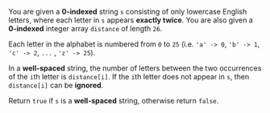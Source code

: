 You are given a **0-indexed** string `s` consisting of only lowercase English letters, where each letter in `s` appears **exactly twice**. You are also given a **0-indexed** integer array `distance` of length `26`.

Each letter in the alphabet is numbered from `0` to `25` (i.e. `'a' -> 0`, `'b' -> 1`, `'c' -> 2`, `...` , `'z' -> 25`).

In a **well-spaced** string, the number of letters between the two occurrences of the `i`th letter is `distance[i]`. If the `i`th letter does not appear in `s`, then `distance[i]` can be **ignored**.

Return `true` if `s` is a **well-spaced** string, otherwise return `false`.